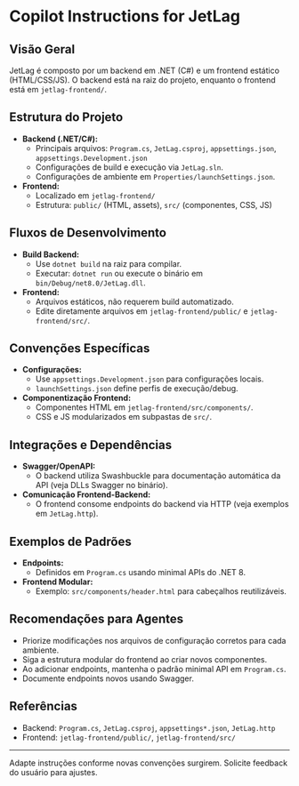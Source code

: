 # Copilot Instructions for JetLag

## Visão Geral

JetLag é composto por um backend em .NET (C#) e um frontend estático (HTML/CSS/JS). O backend está na raiz do projeto, enquanto o frontend está em `jetlag-frontend/`.

## Estrutura do Projeto

- **Backend (.NET/C#):**
  - Principais arquivos: `Program.cs`, `JetLag.csproj`, `appsettings.json`, `appsettings.Development.json`
  - Configurações de build e execução via `JetLag.sln`.
  - Configurações de ambiente em `Properties/launchSettings.json`.
- **Frontend:**
  - Localizado em `jetlag-frontend/`
  - Estrutura: `public/` (HTML, assets), `src/` (componentes, CSS, JS)

## Fluxos de Desenvolvimento

- **Build Backend:**
  - Use `dotnet build` na raiz para compilar.
  - Executar: `dotnet run` ou execute o binário em `bin/Debug/net8.0/JetLag.dll`.
- **Frontend:**
  - Arquivos estáticos, não requerem build automatizado.
  - Edite diretamente arquivos em `jetlag-frontend/public/` e `jetlag-frontend/src/`.

## Convenções Específicas

- **Configurações:**
  - Use `appsettings.Development.json` para configurações locais.
  - `launchSettings.json` define perfis de execução/debug.
- **Componentização Frontend:**
  - Componentes HTML em `jetlag-frontend/src/components/`.
  - CSS e JS modularizados em subpastas de `src/`.

## Integrações e Dependências

- **Swagger/OpenAPI:**
  - O backend utiliza Swashbuckle para documentação automática da API (veja DLLs Swagger no binário).
- **Comunicação Frontend-Backend:**
  - O frontend consome endpoints do backend via HTTP (veja exemplos em `JetLag.http`).

## Exemplos de Padrões

- **Endpoints:**
  - Definidos em `Program.cs` usando minimal APIs do .NET 8.
- **Frontend Modular:**
  - Exemplo: `src/components/header.html` para cabeçalhos reutilizáveis.

## Recomendações para Agentes

- Priorize modificações nos arquivos de configuração corretos para cada ambiente.
- Siga a estrutura modular do frontend ao criar novos componentes.
- Ao adicionar endpoints, mantenha o padrão minimal API em `Program.cs`.
- Documente endpoints novos usando Swagger.

## Referências

- Backend: `Program.cs`, `JetLag.csproj`, `appsettings*.json`, `JetLag.http`
- Frontend: `jetlag-frontend/public/`, `jetlag-frontend/src/`

---

Adapte instruções conforme novas convenções surgirem. Solicite feedback do usuário para ajustes.
